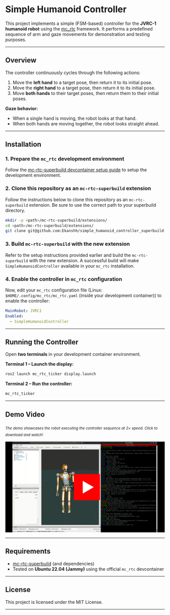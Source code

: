 # Simple Humanoid Controller

This project implements a simple (FSM-based) controller for the **JVRC-1 humanoid robot** using the [mc\_rtc](https://jrl-umi3218.github.io/mc_rtc/) framework. It performs a predefined sequence of arm and gaze movements for demonstration and testing purposes.

---

## Overview

The controller continuously cycles through the following actions:

1. Move the **left hand** to a target pose, then return it to its initial pose.
2. Move the **right hand** to a target pose, then return it to its initial pose.
3. Move **both hands** to their target poses, then return them to their initial poses.

**Gaze behavior:**

* When a single hand is moving, the robot looks at that hand.
* When both hands are moving together, the robot looks straight ahead.

---

## Installation

### 1. Prepare the `mc_rtc` development environment

Follow the [mc-rtc-superbuild devcontainer setup guide](https://github.com/mc-rtc/mc-rtc-superbuild/blob/main/doc/devcontainer.md) to setup the development environment.

### 2. Clone this repository as an `mc-rtc-superbuild` extension

Follow the instructions below to clone this repository as an `mc-rtc-superbuild` extension. Be sure to use the correct path to your superbuild directory.

```bash
mkdir -p <path>/mc-rtc-superbuild/extensions/
cd <path>/mc-rtc-superbuild/extensions/
git clone git@github.com:Ekanshh/simple_humanoid_controller_superbuild.git
```

### 3. Build `mc-rtc-superbuild` with the new extension

Refer to the setup instructions provided earlier and build the `mc-rtc-superbuild` with the new extension. A successful build will make `SimpleHumanoidController` available in your `mc_rtc` installation.

### 4. Enable the controller in `mc_rtc` configuration

Now, edit your `mc_rtc` configuration file (Linux: `$HOME/.config/mc_rtc/mc_rtc.yaml`
(inside your development container)) to enable the controller:

```yaml
MainRobot: JVRC1
Enabled:
  - SimpleHumanoidController
```

---

## Running the Controller

Open **two terminals** in your development container environment.

**Terminal 1 – Launch the display:**

```bash
ros2 launch mc_rtc_ticker display.launch
```

**Terminal 2 – Run the controller:**

```bash
mc_rtc_ticker
```

---

## Demo Video

<sub><em>The demo showcases the robot executing the controller sequence at 2× speed. Click to download and watch!</em></sub>

[![Demo Video](media/demo_2x.png)](media/demo_2x.webm)

---

## Requirements

* [mc-rtc-superbuild](https://github.com/mc-rtc/mc-rtc-superbuild) (and dependencies)
* Tested on **Ubuntu 22.04 (Jammy)** using the official `mc_rtc` devcontainer

---

## License

This project is licensed under the MIT License.

---
